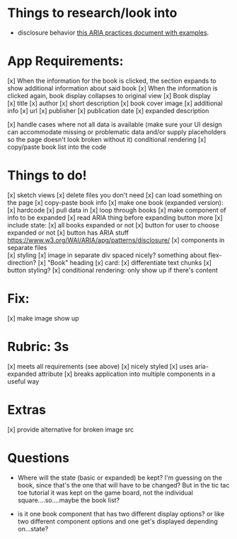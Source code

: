 # Things to research/look into 
- disclosure behavior [this ARIA practices document with examples](https://www.w3.org/TR/wai-aria-practices-1.1/#disclosure).


# App Requirements: 
[x] When the information for the book is clicked, the section expands to show additional information about said book 
[x] When the information is clicked again, book display collapses to original view 
[x] Book display    
    [x] title
    [x] author 
    [x] short description 
    [x] book cover image 
[x] additional info 
    [x] url 
    [x] publisher
    [x] publication date
    [x] expanded description
    
[x] handle cases where not all data is available (make sure your UI design can accommodate missing or problematic data and/or supply placeholders so the page doesn't look broken without it) conditional rendering 
[x] copy/paste book list into the code 

# Things to do! 
[x] sketch views 
[x] delete files you don't need 
[x] can load something on the page 
[x] copy-paste book info 
[x] make one book (expanded version): 
    [x] hardcode 
    [x] pull data in 
[x] loop through books
[x] make component of info to be expanded 
[x] read ARIA thing before expanding button more 
[x] include state:
    [x] all books expanded or not 
    [x] button for user to choose expanded or not 
    [x] button has ARIA stuff https://www.w3.org/WAI/ARIA/apg/patterns/disclosure/ 
[x] components in separate files    
[x] styling 
    [x] image in separate div spaced nicely? something about flex-direction? 
    [x] "Book" heading 
    [x] card: 
        [x] differentiate text chunks 
        [x] button styling? 
[x] conditional rendering: only show up if there's content        

# Fix:
[x] make image show up 


# Rubric: 3s
[x] meets all requirements (see above)
[x] nicely styled
[x] uses aria-expanded attribute 
[x] breaks application into multiple components in a useful way 


# Extras 
[x] provide alternative for broken image src 

# Questions
- Where will the state (basic or expanded) be kept? I'm guessing on the book, since that's the one that will have to be changed? But in the tic tac toe tutorial it was kept on the game board, not the individual square....so....maybe the book list? 

- is it one book component that has two different display options? or like two different component options and one get's displayed depending on...state? 
